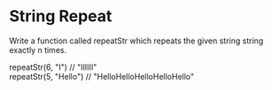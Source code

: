 # String Repeat

Write a function called repeatStr which repeats the given string string exactly n times.

repeatStr(6, "I") // "IIIIII"  
repeatStr(5, "Hello") // "HelloHelloHelloHelloHello"